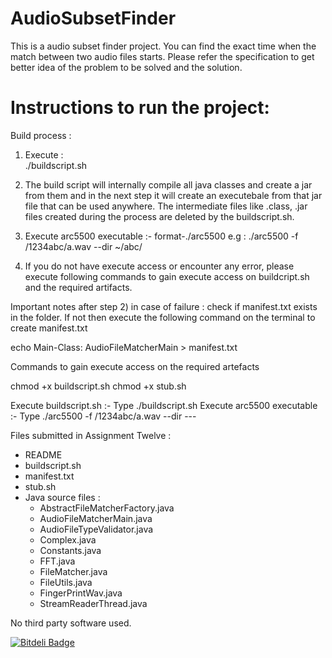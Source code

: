 AudioSubsetFinder
=================

This is a audio subset finder project. You can find the exact time when the match between two audio files starts. 
Please refer the specification to get better idea of the problem to be solved and the solution.

Instructions to run the project:
================

Build process :
1) Execute :   
	./buildscript.sh

2) The build script will internally compile all java classes and create 
a jar from them and in the next step it will create an executebale
from that jar file that can be used anywhere. The intermediate files
like .class, .jar files created during the process are deleted by the 
buildscript.sh.

3) Execute arc5500 executable :- 
format-./arc5500 <pathspec> <pathspec>
e.g :  ./arc5500 -f /1234abc/a.wav --dir ~/abc/

5) If you do not have execute access or encounter any error, please 
execute following commands to gain execute access on buildcript.sh 
and the required artifacts.

Important notes after step 2) in case of failure :
check if manifest.txt exists in the folder. If not then execute the
following command on the terminal to create manifest.txt

echo Main-Class: AudioFileMatcherMain > manifest.txt

Commands to gain execute access on the required artefacts

chmod +x buildscript.sh
chmod +x stub.sh

Execute buildscript.sh  :- Type ./buildscript.sh
Execute arc5500 executable :- Type ./arc5500 -f /1234abc/a.wav --dir ---


Files submitted in Assignment Twelve : 
- README
- buildscript.sh
- manifest.txt
- stub.sh
- Java source files :
	- AbstractFileMatcherFactory.java
	- AudioFileMatcherMain.java
	- AudioFileTypeValidator.java
	- Complex.java
	- Constants.java
	- FFT.java
	- FileMatcher.java
	- FileUtils.java
	- FingerPrintWav.java
	- StreamReaderThread.java

No third party software used.


[![Bitdeli Badge](https://d2weczhvl823v0.cloudfront.net/anujku/audiosubsetfinder/trend.png)](https://bitdeli.com/free "Bitdeli Badge")

